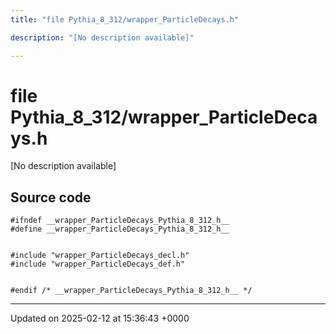 ```yaml
---
title: "file Pythia_8_312/wrapper_ParticleDecays.h"

description: "[No description available]"

---
```


# file Pythia_8_312/wrapper_ParticleDecays.h

[No description available]




## Source code

```
#ifndef __wrapper_ParticleDecays_Pythia_8_312_h__
#define __wrapper_ParticleDecays_Pythia_8_312_h__


#include "wrapper_ParticleDecays_decl.h"
#include "wrapper_ParticleDecays_def.h"


#endif /* __wrapper_ParticleDecays_Pythia_8_312_h__ */
```


-------------------------------

Updated on 2025-02-12 at 15:36:43 +0000
